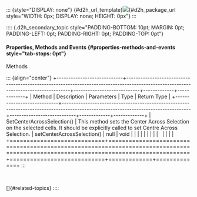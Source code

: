 ::: {style="DISPLAY: none"}
[](ms-xhelp:///?Id=d2h_url_template){#d2h_url_template}![](!package_url!){#d2h_package_url style="WIDTH: 0px; DISPLAY: none; HEIGHT: 0px"}
:::

:::: {.d2h_secondary_topic style="PADDING-BOTTOM: 10pt; MARGIN: 0pt; PADDING-LEFT: 0pt; PADDING-RIGHT: 0pt; PADDING-TOP: 0pt"}
#### Properties, Methods and Events {#properties-methods-and-events style="tab-stops: 0pt"}

Methods

::: {align="center"}
+----------------------------+------------------------------------------------------------------------------------------------------------------------------------+----------------------------+-------------+-------------+
| Method                     | Description                                                                                                                        | Parameters                 | Type        | Return Type |
+----------------------------+------------------------------------------------------------------------------------------------------------------------------------+----------------------------+-------------+-------------+
| SetCenterAcrossSelection() | This method sets the Center Across Selection on the selected cells. It should be explicitly called to set Centre Across Selection. | setCenterAcrossSelection() | null        | void        |
|                            |                                                                                                                                    |                            |             |             |
|                            |                                                                                                                                    |                            |             |             |
+============================+====================================================================================================================================+============================+=============+=============+
:::

 

[]{#related-topics}
::::
